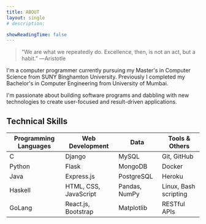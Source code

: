 ```yaml
--- 
title: ABOUT
layout: single
# description:

showReadingTime: false
---
```


> “We are what we repeatedly do. Excellence, then, is not an act, but a habit.” ―Aristotle

I'm a computer programmer currently pursuing my Master's in Computer Science from SUNY Binghamton University. Previously I completed
my Bachelor's in Computer Engineering from University of Mumbai. 

I'm passionate about building software programs and dabbling with new technologies to create user-focused and result-driven applications.

## Technical Skills

| Programming Languages | Web Development        | Data                     | Tools & Others                        |
|-----------------------|------------------------|--------------------------|-----------------------------          |
| C                     | Django                 | MySQL                    | Git, GitHub                           |
| Python                | Flask                  | MongoDB                  | Docker                                |
| Java                  | Express.js             | PostgreSQL               | Heroku                                |
| Haskell               | HTML, CSS, JavaScript  | Pandas, NumPy            | Linux, Bash scripting                 |
| GoLang                | React.js, Bootstrap    | Matplotlib               | RESTful APIs                          |

